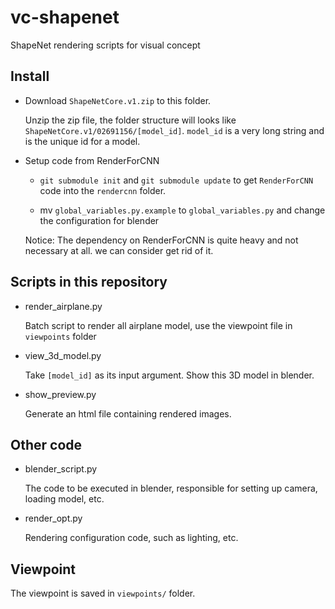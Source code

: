 # vc-shapenet
ShapeNet rendering scripts for visual concept

## Install
- Download `ShapeNetCore.v1.zip` to this folder. 

    Unzip the zip file, the folder structure will looks like `ShapeNetCore.v1/02691156/[model_id]`. `model_id` is a very long string and is the unique id for a model.
    
- Setup code from RenderForCNN

    - `git submodule init` and `git submodule update` to get `RenderForCNN` code into the `rendercnn` folder.
    
    - mv `global_variables.py.example` to `global_variables.py` and change the configuration for blender
    
    Notice: The dependency on RenderForCNN is quite heavy and not necessary at all. we can consider get rid of it.

## Scripts in this repository

- render_airplane.py

    Batch script to render all airplane model, use the viewpoint file in `viewpoints` folder
        
- view_3d_model.py
    
    Take `[model_id]` as its input argument. Show this 3D model in blender. 
    
- show_preview.py
    
    Generate an html file containing rendered images.
    
## Other code

- blender_script.py

    The code to be executed in blender, responsible for setting up camera, loading model, etc.
    
- render_opt.py
    
    Rendering configuration code, such as lighting, etc.
    
## Viewpoint
The viewpoint is saved in `viewpoints/` folder.

    
    
    
